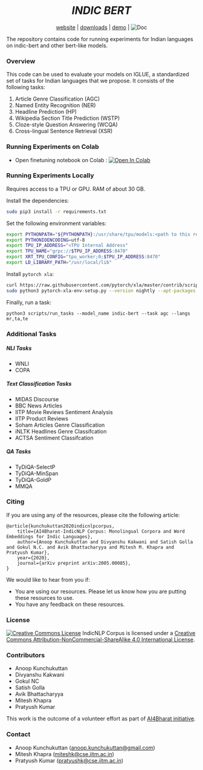 <div align="center">
  <h1><b><i>INDIC BERT</i></b></h1>
  <a href="#">website</a> |
  <a href="#">downloads</a> |
  <a href="#">demo</a> |
  <img alt="Doc" src="https://img.shields.io/static/v1?url=https%3A%2F%2Fgoogle.com&label=label&color=green&message=indic-bert&logo=huggingface">
  <br>
</div>

The repository contains code for running experiments for Indian languages on indic-bert and other bert-like models.



### Overview

This code can be used to evaluate your models on IGLUE, a standardized set of tasks for Indian languages that we propose. It consists of the following tasks:

1. Article Genre Classification (AGC)
2. Named Entity Recognition (NER)
3. Headline Prediction (HP)
4. Wikipedia Section Title Prediction (WSTP)
5. Cloze-style Question Answering (WCQA)
6. Cross-lingual Sentence Retrieval (XSR)



### Running Experiments on Colab

- Open finetuning notebook on Colab : [![Open In Colab](https://colab.research.google.com/assets/colab-badge.svg)](https://colab.research.google.com/github/ai4bharat/indic-bert/blob/master/notebooks/finetuning.ipynb)




### Running Experiments Locally

Requires access to a TPU or GPU. RAM of about 30 GB.

Install the dependencies:

```bash
sudo pip3 install -r requirements.txt
```

Set the following environment variables:

```bash
export PYTHONPATH="${PYTHONPATH}:/usr/share/tpu/models:<path to this repo"
export PYTHONIOENCODING=utf-8
export TPU_IP_ADDRESS="<TPU Internal Address"
export TPU_NAME="grpc://$TPU_IP_ADDRESS:8470"
export XRT_TPU_CONFIG="tpu_worker;0;$TPU_IP_ADDRESS:8470"
export LD_LIBRARY_PATH="/usr/local/lib"
```

Install `pytorch xla`:

```bash
curl https://raw.githubusercontent.com/pytorch/xla/master/contrib/scripts/env-setup.py -o pytorch-xla-env-setup.py
sudo python3 pytorch-xla-env-setup.py --version nightly --apt-packages libomp5 libopenblas-dev

```

Finally, run a task:

```
python3 scripts/run_tasks --model_name indic-bert --task agc --langs mr,ta,te
```




### Additional Tasks


##### NLI Tasks

* WNLI 
* COPA

##### Text Classification Tasks

* MIDAS Discourse
* BBC News Articles
* IITP Movie Reviews Sentiment Analysis
* IITP Product Reviews
* Soham Articles Genre Classification
* iNLTK Headlines Genre Classifcation
* ACTSA Sentiment Classifcation


##### QA Tasks

* TyDiQA-SelectP
* TyDiQA-MinSpan
* TyDiQA-GoldP
* MMQA



### Citing

If you are using any of the resources, please cite the following article:

```
@article{kunchukuttan2020indicnlpcorpus,
    title={AI4Bharat-IndicNLP Corpus: Monolingual Corpora and Word Embeddings for Indic Languages},
    author={Anoop Kunchukuttan and Divyanshu Kakwani and Satish Golla and Gokul N.C. and Avik Bhattacharyya and Mitesh M. Khapra and Pratyush Kumar},
    year={2020},
    journal={arXiv preprint arXiv:2005.00085},
}
```

We would like to hear from you if:

- You are using our resources. Please let us know how you are putting these resources to use.
- You have any feedback on these resources.



### License

[![Creative Commons License](https://camo.githubusercontent.com/6887feb0136db5156c4f4146e3dd2681d06d9c75/68747470733a2f2f692e6372656174697665636f6d6d6f6e732e6f72672f6c2f62792d6e632d73612f342e302f38387833312e706e67)](http://creativecommons.org/licenses/by-nc-sa/4.0/)
IndicNLP Corpus  is licensed under a [Creative Commons Attribution-NonCommercial-ShareAlike 4.0 International License](http://creativecommons.org/licenses/by-nc-sa/4.0/).



### Contributors

- Anoop Kunchukuttan
- Divyanshu Kakwani
- Gokul NC
- Satish Golla
- Avik Bhattacharyya
- Mitesh Khapra
- Pratyush Kumar

This work is the outcome of a volunteer effort as part of [AI4Bharat initiative](https://ai4bharat.org).



### Contact

- Anoop Kunchukuttan ([anoop.kunchukuttan@gmail.com](mailto:anoop.kunchukuttan@gmail.com))
- Mitesh Khapra ([miteshk@cse.iitm.ac.in](mailto:miteshk@cse.iitm.ac.in))
- Pratyush Kumar ([pratyushk@cse.iitm.ac.in](mailto:pratyushk@cse.iitm.ac.in))